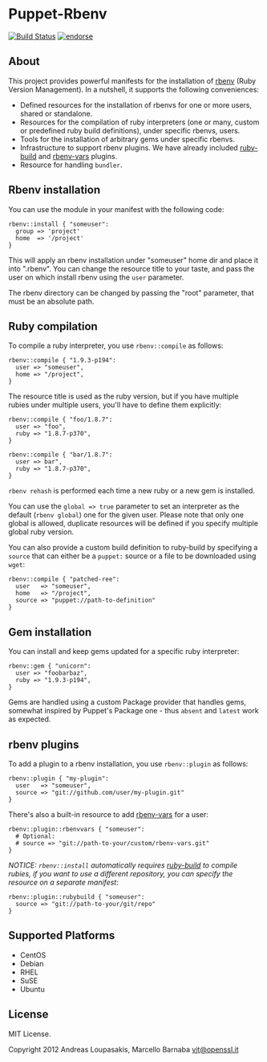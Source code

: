 # Puppet-Rbenv

[![Build Status](https://secure.travis-ci.org/alup/puppet-rbenv.png?branch=master)](http://travis-ci.org/alup/puppet-rbenv)
[![endorse](http://api.coderwall.com/alup/endorsecount.png)](http://coderwall.com/alup)

## About

This project provides powerful manifests for the installation of
[rbenv](https://github.com/sstephenson/rbenv) (Ruby Version Management).
In a nutshell, it supports the following conveniences:

* Defined resources for the installation of rbenvs for one or more users, shared or standalone.
* Resources for the compilation of ruby interpreters (one or many, custom or predefined ruby build definitions), under specific rbenvs, users.
* Tools for the installation of arbitrary gems under specific rbenvs.
* Infrastructure to support rbenv plugins. We have already included [ruby-build](https://github.com/sstephenson/ruby-build) and [rbenv-vars](https://github.com/sstephenson/rbenv-vars) plugins.
* Resource for handling `bundler`.

## Rbenv installation

You can use the module in your manifest with the following code:

```
rbenv::install { "someuser":
  group => 'project'
  home  => '/project'
}
```

This will apply an rbenv installation under "someuser" home dir
and place it into ".rbenv". You can change the resource title to
your taste, and pass the user on which install rbenv using the
`user` parameter.

The rbenv directory can be changed by passing the "root" parameter,
that must be an absolute path.

## Ruby compilation

To compile a ruby interpreter, you use `rbenv::compile` as follows:

```
rbenv::compile { "1.9.3-p194":
  user => "someuser",
  home => "/project",
}
```

The resource title is used as the ruby version, but if you have
multiple rubies under multiple users, you'll have to define them
explicitly:

```
rbenv::compile { "foo/1.8.7":
  user => "foo",
  ruby => "1.8.7-p370",
}

rbenv::compile { "bar/1.8.7":
  user => bar",
  ruby => "1.8.7-p370",
}
```

`rbenv rehash` is performed each time a new ruby or a new gem is
installed.

You can use the `global => true` parameter to set an interpreter as the
default (`rbenv global`) one for the given user. Please note that only one global
is allowed, duplicate resources will be defined if you specify
multiple global ruby version.

You can also provide a custom build definition to ruby-build by
specifying a `source` that can either be a `puppet:` source or
a file to be downloaded using `wget`:

```
rbenv::compile { "patched-ree":
  user   => "someuser",
  home   => "/project",
  source => "puppet://path-to-definition"
}
```

## Gem installation

You can install and keep gems updated for a specific ruby interpreter:

```
rbenv::gem { "unicorn":
  user => "foobarbaz",
  ruby => "1.9.3-p194",
}
```

Gems are handled using a custom Package provider that handles gems,
somewhat inspired by Puppet's Package one - thus `absent` and `latest`
work as expected.

## rbenv plugins

To add a plugin to a rbenv installation, you use `rbenv::plugin` as follows:

```
rbenv::plugin { "my-plugin":
  user   => "someuser",
  source => "git://github.com/user/my-plugin.git"
}
```

There's also a built-in resource to add [rbenv-vars](https://github.com/sstephenson/rbenv-vars)
for a user:

```
rbenv::plugin::rbenvvars { "someuser":
  # Optional:
  # source => "git://path-to-your/custom/rbenv-vars.git"
}
```

*NOTICE: `rbenv::install` automatically requires [ruby-build](https://github.com/sstephenson/ruby-build)
to compile rubies, if you want to use a different repository, you can specify
the resource on a separate manifest:*

```
rbenv::plugin::rubybuild { "someuser":
  source => "git://path-to-your/git/repo"
}
```

## Supported Platforms

* CentOS
* Debian
* RHEL
* SuSE
* Ubuntu

## License

MIT License.

Copyright 2012 Andreas Loupasakis, Marcello Barnaba <vjt@openssl.it>
